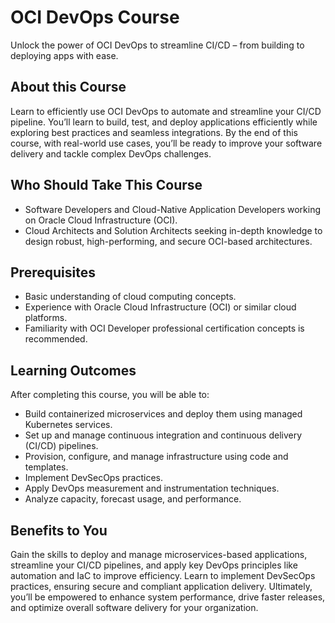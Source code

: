 # OCI DevOps Course

Unlock the power of OCI DevOps to streamline CI/CD – from building to deploying apps with ease.

## About this Course

Learn to efficiently use OCI DevOps to automate and streamline your CI/CD pipeline. You’ll learn to build, test, and deploy applications efficiently while exploring best practices and seamless integrations. By the end of this course, with real-world use cases, you’ll be ready to improve your software delivery and tackle complex DevOps challenges.

## Who Should Take This Course

- Software Developers and Cloud-Native Application Developers working on Oracle Cloud Infrastructure (OCI).
- Cloud Architects and Solution Architects seeking in-depth knowledge to design robust, high-performing, and secure OCI-based architectures.

## Prerequisites

- Basic understanding of cloud computing concepts.
- Experience with Oracle Cloud Infrastructure (OCI) or similar cloud platforms.
- Familiarity with OCI Developer professional certification concepts is recommended.

## Learning Outcomes

After completing this course, you will be able to:

- Build containerized microservices and deploy them using managed Kubernetes services.
- Set up and manage continuous integration and continuous delivery (CI/CD) pipelines.
- Provision, configure, and manage infrastructure using code and templates.
- Implement DevSecOps practices.
- Apply DevOps measurement and instrumentation techniques.
- Analyze capacity, forecast usage, and performance.

## Benefits to You

Gain the skills to deploy and manage microservices-based applications, streamline your CI/CD pipelines, and apply key DevOps principles like automation and IaC to improve efficiency. Learn to implement DevSecOps practices, ensuring secure and compliant application delivery. Ultimately, you’ll be empowered to enhance system performance, drive faster releases, and optimize overall software delivery for your organization.
